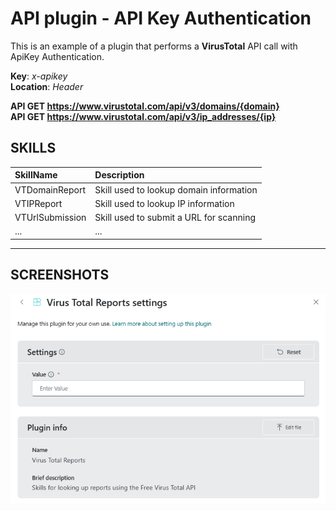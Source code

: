 # API plugin - API Key Authentication

This is an example of a plugin that performs a **VirusTotal** API call with ApiKey Authentication. <br>

**Key**: _x-apikey_ <br>
**Location**: _Header_

**API GET https://www.virustotal.com/api/v3/domains/{domain}** <br>
**API GET https://www.virustotal.com/api/v3/ip_addresses/{ip}** <br>

## SKILLS

| SkillName | Description |
|     :---         |     :---      |
| VTDomainReport | Skill used to lookup domain information  |
| VTIPReport | Skill used to lookup IP information  |
| VTUrlSubmission | Skill used to submit a URL for scanning  |
| ... | ...  |

---

## SCREENSHOTS
<div align="center">
  <img src="https://github.com/mariocuomo/Experimenting-With-Security-Copilot/blob/main/img/api_apikey.png" width="700"> </img>
</div>
